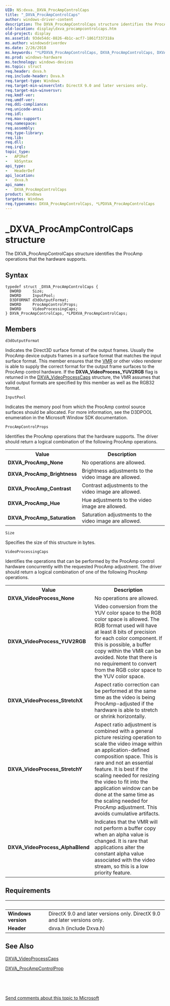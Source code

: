 ```yaml
---
UID: NS:dxva._DXVA_ProcAmpControlCaps
title: "_DXVA_ProcAmpControlCaps"
author: windows-driver-content
description: The DXVA_ProcAmpControlCaps structure identifies the ProcAmp operations that the hardware supports.
old-location: display\dxva_procampcontrolcaps.htm
old-project: display
ms.assetid: 93de54dc-8826-4b1c-acf7-1861f337318a
ms.author: windowsdriverdev
ms.date: 2/26/2018
ms.keywords: "*LPDXVA_ProcAmpControlCaps, DXVA_ProcAmpControlCaps, DXVA_ProcAmpControlCaps structure [Display Devices], LPDXVA_ProcAmpControlCaps, LPDXVA_ProcAmpControlCaps structure pointer [Display Devices], _DXVA_ProcAmpControlCaps, display.dxva_procampcontrolcaps, dxva/DXVA_ProcAmpControlCaps, dxva/LPDXVA_ProcAmpControlCaps, dxvaref_7641df03-ca9f-462a-b6b8-bddd7c8a14b7.xml"
ms.prod: windows-hardware
ms.technology: windows-devices
ms.topic: struct
req.header: dxva.h
req.include-header: Dxva.h
req.target-type: Windows
req.target-min-winverclnt: DirectX 9.0 and later versions only.
req.target-min-winversvr: 
req.kmdf-ver: 
req.umdf-ver: 
req.ddi-compliance: 
req.unicode-ansi: 
req.idl: 
req.max-support: 
req.namespace: 
req.assembly: 
req.type-library: 
req.lib: 
req.dll: 
req.irql: 
topic_type:
-	APIRef
-	kbSyntax
api_type:
-	HeaderDef
api_location:
-	dxva.h
api_name:
-	DXVA_ProcAmpControlCaps
product: Windows
targetos: Windows
req.typenames: DXVA_ProcAmpControlCaps, *LPDXVA_ProcAmpControlCaps
---
```


# _DXVA_ProcAmpControlCaps structure
The DXVA_ProcAmpControlCaps structure identifies the ProcAmp operations that the hardware supports.

## Syntax
````
typedef struct _DXVA_ProcAmpControlCaps {
  DWORD     Size;
  DWORD     InputPool;
  D3DFORMAT d3dOutputFormat;
  DWORD     ProcAmpControlProps;
  DWORD     VideoProcessingCaps;
} DXVA_ProcAmpControlCaps, *LPDXVA_ProcAmpControlCaps;
````

## Members


`d3dOutputFormat`

Indicates the Direct3D surface format of the output frames. Usually the ProcAmp device outputs frames in a surface format that matches the input surface format. This member ensures that the <a href="https://msdn.microsoft.com/a1de1905-09f3-4689-ace9-06690a1f930a">VMR</a> or other video renderer is able to supply the correct format for the output frame surfaces to the ProcAmp control hardware. If the <b>DXVA_VideoProcess_YUV2RGB</b> flag is returned in the <a href="..\dxva\ne-dxva-_dxva_videoprocesscaps.md">DXVA_VideoProcessCaps</a> structure, the VMR assumes that valid output formats are specified by this member as well as the RGB32 format.

`InputPool`

Indicates the memory pool from which the ProcAmp control source surfaces should be allocated. For more information, see the D3DPOOL enumeration in the Microsoft Window SDK documentation.

`ProcAmpControlProps`

Identifies the ProcAmp operations that the hardware supports. The driver should return a logical combination of the following ProcAmp operations.

<table>
<tr>
<th>Value</th>
<th>Description</th>
</tr>
<tr>
<td>
<b>DXVA_ProcAmp_None</b>

</td>
<td>
No operations are allowed.

</td>
</tr>
<tr>
<td>
<b>DXVA_ProcAmp_Brightness</b>

</td>
<td>
Brightness adjustments to the video image are allowed.

</td>
</tr>
<tr>
<td>
<b>DXVA_ProcAmp_Contrast</b>

</td>
<td>
Contrast adjustments to the video image are allowed.

</td>
</tr>
<tr>
<td>
<b>DXVA_ProcAmp_Hue</b>

</td>
<td>
Hue adjustments to the video image are allowed.

</td>
</tr>
<tr>
<td>
<b>DXVA_ProcAmp_Saturation</b>

</td>
<td>
Saturation adjustments to the video image are allowed.

</td>
</tr>
</table>

`Size`

Specifies the size of this structure in bytes.

`VideoProcessingCaps`

Identifies the operations that can be performed by the ProcAmp control hardware concurrently with the requested ProcAmp adjustment. The driver should return a logical combination of one of the following ProcAmp operations.

<table>
<tr>
<th>Value</th>
<th>Description</th>
</tr>
<tr>
<td>
<b>DXVA_VideoProcess_None</b>

</td>
<td>
No operations are allowed.

</td>
</tr>
<tr>
<td>
<b>DXVA_VideoProcess_YUV2RGB</b>

</td>
<td>
Video conversion from the YUV color space to the RGB color space is allowed. The RGB format used will have at least 8 bits of precision for each color component. If this is possible, a buffer copy within the VMR can be avoided. Note that there is no requirement to convert from the RGB color space to the YUV color space. 

</td>
</tr>
<tr>
<td>
<b>DXVA_VideoProcess_StretchX</b>

</td>
<td>
Aspect ratio correction can be performed at the same time as the video is being ProcAmp-adjusted if the hardware is able to stretch or shrink horizontally.

</td>
</tr>
<tr>
<td>
<b>DXVA_VideoProcess_StretchY</b>

</td>
<td>
Aspect ratio adjustment is combined with a general picture resizing operation to scale the video image within an application-defined composition space. This is rare and not an essential feature. It is best if the scaling needed for resizing the video to fit into the application window can be done at the same time as the scaling needed for ProcAmp adjustment. This avoids cumulative artifacts.

</td>
</tr>
<tr>
<td>
<b>DXVA_VideoProcess_AlphaBlend</b>

</td>
<td>
Indicates that the VMR will not perform a buffer copy when an alpha value is changed. It is rare that applications alter the constant alpha value associated with the video stream, so this is a low priority feature.

</td>
</tr>
</table>


## Requirements
| &nbsp; | &nbsp; |
| ---- |:---- |
| **Windows version** | DirectX 9.0 and later versions only. DirectX 9.0 and later versions only. |
| **Header** | dxva.h (include Dxva.h) |

## See Also

<a href="..\dxva\ne-dxva-_dxva_videoprocesscaps.md">DXVA_VideoProcessCaps</a>



<a href="..\dxva\ne-dxva-_dxva_procampcontrolprop.md">DXVA_ProcAmpControlProp</a>



 

 

<a href="mailto:wsddocfb@microsoft.com?subject=Documentation%20feedback [display\display]:%20DXVA_ProcAmpControlCaps structure%20 RELEASE:%20(2/26/2018)&amp;body=%0A%0APRIVACY STATEMENT%0A%0AWe use your feedback to improve the documentation. We don't use your email address for any other purpose, and we'll remove your email address from our system after the issue that you're reporting is fixed. While we're working to fix this issue, we might send you an email message to ask for more info. Later, we might also send you an email message to let you know that we've addressed your feedback.%0A%0AFor more info about Microsoft's privacy policy, see http://privacy.microsoft.com/en-us/default.aspx." title="Send comments about this topic to Microsoft">Send comments about this topic to Microsoft</a>